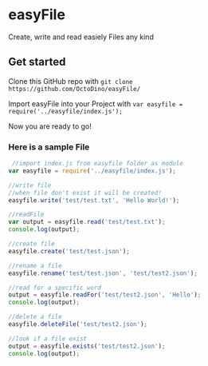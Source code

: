 # easyFile
Create, write and read easiely Files any kind
## Get started
Clone this GitHub repo with `git clone https://github.com/OctoDino/easyFile/`

Import easyFile into your Project with `var easyfile = require('../easyfile/index.js');`

Now you are ready to go!

### Here is a sample File
```javascript
 //import index.js from easyfile folder as module
var easyfile = require('../easyfile/index.js');

//write file
//when file don't exist it will be created!
easyfile.write('test/test.txt', 'Hello World!');

//readFile
var output = easyfile.read('test/test.txt');
console.log(output);

//create file
easyfile.create('test/test.json');

//rename a file
easyfile.rename('test/test.json', 'test/test2.json');

//read for a specific word
output = easyfile.readFor('test/test2.json', 'Hello');
console.log(output);

//delete a file
easyfile.deleteFile('test/test2.json');

//look if a file exist
output = easyfile.exists('test/test2.json');
console.log(output);
```
